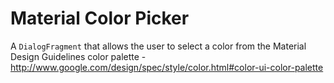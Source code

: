 Material Color Picker
=====================

A `DialogFragment` that allows the user to select a color from the Material
Design Guidelines color palette - http://www.google.com/design/spec/style/color.html#color-ui-color-palette
